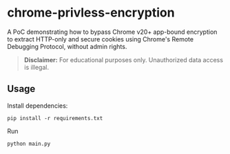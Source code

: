 # chrome-privless-encryption

A PoC demonstrating how to bypass Chrome v20+ 
app-bound encryption to extract HTTP-only and 
secure cookies using Chrome's Remote Debugging Protocol, without admin rights.

> **Disclaimer:** For educational purposes only. Unauthorized data access is illegal.

## Usage

Install dependencies:

```console
pip install -r requirements.txt
```

Run

```console
python main.py
```
